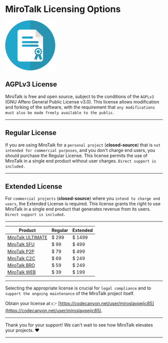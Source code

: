 # MiroTalk Licensing Options

![license](../images/license.png)

## AGPLv3 License

MiroTalk is free and open source, subject to the conditions of the `AGPLv3` (GNU Affero General Public License v3.0). This license allows modification and forking of the software, with the requirement that `any modifications must also be made freely available to the public`.

---

## Regular License

If you are using MiroTalk for a `personal project` (**closed-source**) that is `not intended for commercial purposes`, and you don't charge end users, you should purchase the Regular License. This license permits the use of MiroTalk in a single end product without user charges. `Direct support is included.`

---

## Extended License

For `commercial projects` (**closed-source**) where you `intend to charge end users`, the Extended License is required. This license grants the right to use MiroTalk in a single end product that generates revenue from its users. `Direct support is included.`

---

| Product                                                                                                                           | Regular | Extended |
| --------------------------------------------------------------------------------------------------------------------------------- | --------------- | ---------------- |
| [MiroTalk ULTIMATE](https://codecanyon.net/item/mirotalk-webrtc-ultimate-bundle-for-seamless-live-smart-communication/47976343)   | $ 299           | $ 1499           |
| [MiroTalk SFU](https://codecanyon.net/item/mirotalk-sfu-webrtc-realtime-video-conferences/40769970)                               | $ 99            | $ 499            |
| [MiroTalk P2P](https://codecanyon.net/item/mirotalk-p2p-webrtc-realtime-video-conferences/38376661)                               | $ 79            | $ 499            |
| [MiroTalk C2C](https://codecanyon.net/item/mirotalk-c2c-webrtc-real-time-cam-2-cam-video-conferences-and-screen-sharing/43383005) | $ 69            | $ 249            |
| [MiroTalk BRO](https://codecanyon.net/item/mirotalk-bro-webrtc-p2p-live-broadcast/45887113)                                       | $ 59            | $ 249            |
| [MiroTalk WEB](https://codecanyon.net/item/a-selfhosted-mirotalks-webrtc-rooms-scheduler-server/42643313)                         | $ 39            | $ 199            |

---

Selecting the appropriate license is crucial for `legal compliance` and to `support the ongoing maintenance` of the MiroTalk project itself. 

Obtain your license at 👉 [https://codecanyon.net/user/miroslavpejic85](https://codecanyon.net/user/miroslavpejic85).

---

Thank you for your support! We can't wait to see how MiroTalk elevates your projects. ❤️

---
